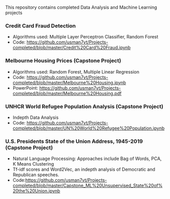 This repository contains completed Data Analysis and Machine Learning projects
### Credit Card Fraud Detection 
- Algorithms used: Multiple Layer Perceptron Classifier, Random Forest
- Code: https://github.com/usman7vt/Projects-completed/blob/master/Credit%20Card%20Fraud.ipynb

### Melbourne Housing Prices (Capstone Project)
- Algorithms used: Random Forest, Multiple Linear Regression
- Code: https://github.com/usman7vt/Projects-completed/blob/master/Melbourne%20Housing.ipynb
- PowerPoint: https://github.com/usman7vt/Projects-completed/blob/master/Melbourne%20Housing.pdf

### UNHCR World Refugee Population Analysis (Capstone Project)
- Indepth Data Analysis
- Code: https://github.com/usman7vt/Projects-completed/blob/master/UN%20World%20Refugee%20Population.ipynb

### U.S. Presidents State of the Union Address, 1945-2019 (Capstone Project)
- Natural Language Processing: Approaches include Bag of Words, PCA, K Means Clustering
- Tf-idf scores and Word2Vec, an indepth analysis of Democratic and Republican speeches.
- Code:https://github.com/usman7vt/Projects-completed/blob/master/Capstone_ML%20Unsupervised_State%20of%20the%20Union.ipynb 
